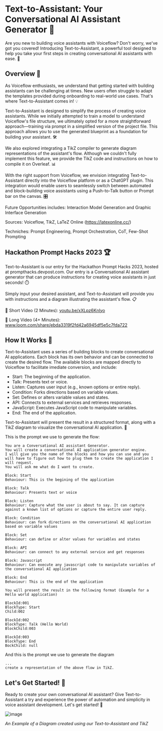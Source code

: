 # Text-to-Assistant: Your Conversational AI Assistant Generator 🤖
Are you new to building voice assistants with Voiceflow? Don't worry, we've got you covered! Introducing Text-to-Assistant, a powerful tool designed to help you take your first steps in creating conversational AI assistants with ease. 🚀

## Overview 📝
As Voiceflow enthusiasts, we understand that getting started with building assistants can be challenging at times. New users often struggle to adapt the templates provided during onboarding to real-world use cases. That's where Text-to-Assistant comes in! 💡

Text-to-Assistant is designed to simplify the process of creating voice assistants. While we initially attempted to train a model to understand Voiceflow's file structure, we ultimately opted for a more straightforward approach—training via prompt in a simplified version of the project file. This approach allows you to use the generated blueprint as a foundation for building your assistant. 🛠️

We also explored integrating a TikZ compiler to generate diagram representations of the assistant's flow. Although we couldn't fully implement this feature, we provide the TikZ code and instructions on how to compile it on Overleaf. 📊

With the right support from Voiceflow, we envision integrating Text-to-Assistant directly into the Voiceflow platform or as a ChatGPT plugin. This integration would enable users to seamlessly switch between automated and block-building voice assistants using a Push-to-Talk button or Prompt bar on the canvas. 🎛️

Future Opportunities includes: Interaction Model Generation and Graphic Interface Generation

Sources: Voiceflow, TikZ, LaTeZ Online (https://latexonline.cc/)

Techniches: Prompt Engineering, Prompt Orchestration, CoT, Few-Shot Prompting

## Hackathon Prompt Hacks 2023 🏆
Text-to-Assistant is our entry for the Hackathon Prompt Hacks 2023, hosted at prompthacks.devpost.com. Our entry is a Conversational AI assistant generator that can produce instructions for creating voice assistants in just seconds! ⏱️

Simply input your desired assistant, and Text-to-Assistant will provide you with instructions and a diagram illustrating the assistant's flow. 📋

🎥 Short Video (2 Minutes): [youtu.be/xXLpz6KnIyo](https://www.youtube.com/watch?v=xXLpz6KnIyo)

🎥 Long Video (4+ Minutes): www.loom.com/share/ebda3319f2fd42a6945df5e5c7fda722

## How It Works 🧩
Text-to-Assistant uses a series of building blocks to create conversational AI applications. Each block has its own behavior and can be connected to create the desired flow. The available blocks are mapped directly to Voiceflow to facilitate imediate conversion, and include:

* Start: The beginning of the application.
* Talk: Presents text or voice.
* Listen: Captures user input (e.g., known options or entire reply).
* Condition: Forks directions based on variable values.
* Set: Defines or alters variable values and states.
* API: Connects to external services and retrieves responses.
* JavaScript: Executes JavaScript code to manipulate variables.
* End: The end of the application.

Text-to-Assistant will present the result in a structured format, along with a TikZ diagram to visualize the conversational AI application. 📐

This is the prompt we use to generate the flow:
```
You are a Conversational AI assistant Generator. 
You will create a conversational AI application generator engine. 
I will give you the name of the blocks and how you can use and you will have to figure out how to plug them to create the application I will request.
You will ask me what do I want to create.

Block: Start
Behaviour: This is the begining of the application

Block: Talk
Behaviour: Presents text or voice

Block: Listen
Behaviour: Capture what the user is about to say. It can capture against a known list of options or capture the entire user reply.

Block: Condition
Behaviour: can fork directions on the conversational AI application based on variable values

Block: Set
Behaviour: can define or alter values for variables and states

Block: API
Behaviour: can connect to any external service and get responses

Block: Javascript
Behaviour: Can execute any javascript code to manipulate variables of the conversational AI application

Block: End
Behaviour: This is the end of the application

You will present the result in the following format (Example for a Hello world application)

BlockId:001
BlockType: Start
Child:002

BlockId:002
BlockType: Talk (Hello World)
BlockChild:003

BlockId:003
BlockType: End
BockChild: null
```
And this is the prompt we use to generate the diagram

```
...
create a representation of the above flow in TikZ.
```

## Let's Get Started! 🎉
Ready to create your own conversational AI assistant? Give Text-to-Assistant a try and experience the power of automation and simplicity in voice assistant development. Let's get started! 🌟

![image](https://user-images.githubusercontent.com/61599659/235348296-8fa4bb11-6fb9-46d6-9c06-59748bd69160.png)

*An Example of a Diagram created using our Text-to-Assistant and TikZ*




